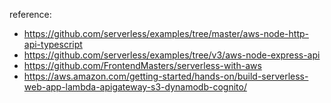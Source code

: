 reference:
- <https://github.com/serverless/examples/tree/master/aws-node-http-api-typescript>
- <https://github.com/serverless/examples/tree/v3/aws-node-express-api>
- <https://github.com/FrontendMasters/serverless-with-aws>
- https://aws.amazon.com/getting-started/hands-on/build-serverless-web-app-lambda-apigateway-s3-dynamodb-cognito/